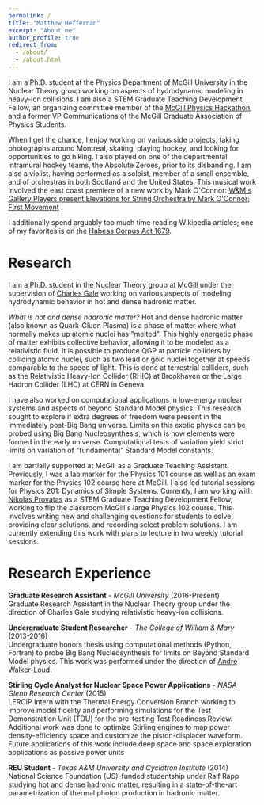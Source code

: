 ```yaml
---
permalink: /
title: "Matthew Heffernan"
excerpt: "About me"
author_profile: true
redirect_from:
  - /about/
  - /about.html
---
```


I am a Ph.D. student at the Physics Department of McGill University in the Nuclear Theory group working on aspects of hydrodynamic modeling in heavy-ion collisions. I am also a STEM Graduate Teaching Development Fellow, an organizing committee member of the [McGill Physics Hackathon](http://www.physics.mcgill.ca/hackathon/), and a former VP Communications of the McGill Graduate Association of Physics Students.

When I get the chance, I enjoy working on various side projects, taking photographs around Montreal, skating, playing hockey, and looking for opportunities to go hiking. I also played on one of the departmental intramural hockey teams, the Absolute Zeroes, prior to its disbanding. I am also a violist, having performed as a soloist, member of a small ensemble, and of orchestras in both Scotland and the United States. This musical work involved the east coast premiere of a new work by Mark O'Connor: [W&M's Gallery Players present Elevations for String Orchestra by Mark O'Connor; First Movement](https://www.youtube.com/watch?v=LiyDXNJtLfc) .

I additionally spend arguably too much time reading Wikipedia articles; one of my favorites is on the [Habeas Corpus Act 1679](https://en.wikipedia.org/wiki/Habeas_Corpus_Act_1679).

Research
======

I am a Ph.D. student in the Nuclear Theory group at McGill under the supervision of [Charles Gale](http://www.physics.mcgill.ca/~gale/Charles_Gale/Charles_Gale.html) working on various aspects of modeling hydrodynamic behavior in hot and dense hadronic matter.

*What is hot and dense hadronic matter?* Hot and dense hadronic matter (also known as Quark-Gluon Plasma) is a phase of matter where what normally makes up atomic nuclei has "melted". This highly energetic phase of matter exhibits collective behavior, allowing it to be modeled as a relativistic fluid. It is possible to produce QGP at particle colliders by colliding atomic nuclei, such as two lead or gold nuclei together at speeds comparable to the speed of light. This is done at terrestrial colliders, such as the Relativistic Heavy-Ion Collider (RHIC) at Brookhaven or the Large Hadron Collider (LHC) at CERN in Geneva.

I have also worked on computational applications in low-energy nuclear systems and aspects of beyond Standard Model physics. This research sought to explore if extra degrees of freedom were present in the immediately post-Big Bang universe. Limits on this exotic physics can be probed using Big Bang Nucleosynthesis, which is how elements were formed in the early universe. Computational tests of variation yield strict limits on variation of "fundamental" Standard Model constants.

I am partially supported at McGill as a Graduate Teaching Assistant. Previously, I was a lab marker for the Physics 101 course as well as an exam marker for the Physics 102 course here at McGill. I also led tutorial sessions for Physics 201: Dynamics of Simple Systems. Currently, I am working with [Nikolas Provatas](http://www.physics.mcgill.ca/~provatas/.index.html) as a STEM Graduate Teaching Development Fellow, working to flip the classroom McGill's large Physics 102 course. This involves writing new and challenging questions for students to solve, providing clear solutions, and recording select problem solutions. I am currently extending this work with plans to lecture in two weekly tutorial sessions.

Research Experience
======
**Graduate Research Assistant** - *McGill University* (2016-Present)  
Graduate Research Assistant in the Nuclear Theory group under the direction of Charles Gale studying relativistic heavy-ion collisions.

**Undergraduate Student Researcher** - *The College of William & Mary* (2013-2016)  
Undergraduate honors thesis using computational methods (Python, Fortran) to probe Big Bang Nucleosynthesis for limits on Beyond Standard Model physics. This work was performed under the direction of [Andre Walker-Loud](http://ntc0.lbl.gov/~walkloud/).

**Stirling Cycle Analyst for Nuclear Space Power Applications** - *NASA Glenn Research Center* (2015)  
LERCIP Intern with the Thermal Energy Conversion Branch working to improve model fidelity and performing simulations for the Test Demonstration Unit (TDU) for the pre-testing Test Readiness Review. Additional work was done to optimize Stirling engines to map power density-efficiency space and customize the piston-displacer waveform. Future applications of this work include deep space and space exploration applications as passive power units

**REU Student** - *Texas A&M University and Cyclotron Institute* (2014)  
National Science Foundation (US)-funded studentship under Ralf Rapp studying hot and dense hadronic matter, resulting in a state-of-the-art parametrization of thermal photon production in hadronic matter.
